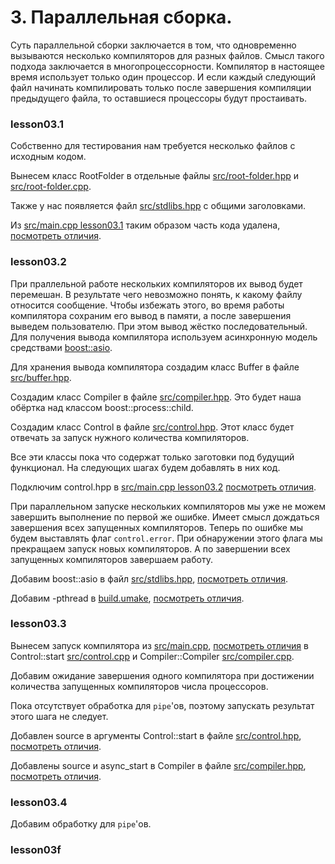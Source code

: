 # 3. Параллельная сборка.

Суть параллельной сборки заключается в том, что одновременно вызываются несколько компиляторов для разных файлов. Смысл такого подхода заключается в многопроцессорности. Компилятор в настоящее время использует только один процессор. И если каждый следующий файл начинать компилировать только после завершения компиляции предыдущего файла, то оставшиеся процессоры будут простаивать.

### lesson03.1

Собственно для тестирования нам требуется несколько файлов с исходным кодом.

Вынесем класс RootFolder в отдельные файлы [src/root-folder.hpp](/../lesson03.1/src/root-folder.hpp) и [src/root-folder.cpp](/../lesson03.1/src/root-folder.cpp).

Также у нас появляется файл [src/stdlibs.hpp](/../lesson03.1/src/stdlibs.hpp) с общими заголовками.

Из [src/main.cpp lesson03.1](/../lesson03.1/src/main.cpp) таким образом часть кода удалена, [посмотреть отличия](/../../compare/c030..c031).

### lesson03.2

При праллельной работе нескольких компиляторов их вывод будет перемешан. В результате чего невозможно понять, к какому файлу относится сообщение. Чтобы избежать этого, во время работы компилятора сохраним его вывод в памяти, а после завершения выведем пользователю. При этом вывод жёстко последовательный. Для получения вывода компилятора используем асинхронную модель средствами [boost::asio](https://www.boost.org/doc/libs/1_84_0/doc/html/boost_asio.html).

Для хранения вывода компилятора создадим класс Buffer в файле [src/buffer.hpp](/../lesson03.2/src/buffer.hpp).

Создадим класс Compiler в файле [src/compiler.hpp](/../lesson03.2/src/compiler.hpp). Это будет наша обёртка над классом boost::process::child.

Создадим класс Control в файле [src/control.hpp](/../lesson03.2/src/control.hpp). Этот класс будет отвечать за запуск нужного количества компиляторов.

Все эти классы пока что содержат только заготовки под будущий функционал. На следующих шагах будем добавлять в них код.

Подключим control.hpp в [src/main.cpp lesson03.2](/../lesson03.2/src/main.cpp) [посмотреть отличия](/../../compare/c031..c032).

При параллельном запуске нескольких компиляторов мы уже не можем завершить выполнение по первой же ошибке. Имеет смысл дождаться завершения всех запущенных компиляторов. Теперь по ошибке мы будем выставлять флаг `control.error`. При обнаружении этого флага мы прекращаем запуск новых компиляторов. А по завершении всех запущенных компиляторов завершаем работу.

Добавим boost::asio в файл [src/stdlibs.hpp](/../lesson03.2/src/stdlibs.hpp), [посмотреть отличия](/../../compare/c032a..c032b).

Добавим -pthread в [build.umake](/../lesson03.2/src/build.umake), [посмотреть отличия](/../../compare/c032b..c032c).

### lesson03.3

Вынесем запуск компилятора из [src/main.cpp](/../lesson03.3/src/main.cpp), [посмотреть отличия](/../../compare/c033..c033a) в Control::start [src/control.cpp](/../lesson03.3/src/control.cpp) и Compiler::Compiler [src/compiler.cpp](/../lesson03.3/src/compiler.cpp).

Добавим ожидание завершения одного компилятора при достижении количества запущенных компиляторов числа процессоров.

Пока отсутствует обработка для `pipe`'ов, поэтому запускать результат этого шага не следует.

Добавлен source в аргументы Control::start в файле [src/control.hpp](/../lesson03.3/src/control.hpp), [посмотреть отличия](/../../compare/c033a..c033b).

Добавлены source и async_start в Compiler в файле [src/compiler.hpp](/../lesson03.3/src/compiler.hpp), [посмотреть отличия](/../../compare/c033b..c033c).

### lesson03.4

Добавим обработку для `pipe`'ов.

### lesson03f
